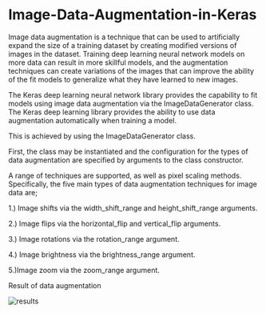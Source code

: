 # Image-Data-Augmentation-in-Keras
Image data augmentation is a technique that can be used to artificially expand the size of a training dataset by creating modified versions of images in the dataset.
Training deep learning neural network models on more data can result in more skillful models, and the augmentation techniques can create variations of the images that can improve the ability of the fit models to generalize what they have learned to new images.

The Keras deep learning neural network library provides the capability to fit models using image data augmentation via the ImageDataGenerator class.
The Keras deep learning library provides the ability to use data augmentation automatically when training a model.

This is achieved by using the ImageDataGenerator class.

First, the class may be instantiated and the configuration for the types of data augmentation are specified by arguments to the class constructor.

A range of techniques are supported, as well as pixel scaling methods. Specifically, the five main types of data augmentation techniques for image data are; 

1.) Image shifts via the width_shift_range and height_shift_range arguments.

2.) Image flips via the horizontal_flip and vertical_flip arguments.

3.)  Image rotations via the rotation_range argument.

4.) Image brightness via the brightness_range argument.

5.)Image zoom via the zoom_range argument.


Result of data augmentation

![results](https://user-images.githubusercontent.com/61402731/153237632-37c1fef3-f6d0-4302-a0db-0b9ad78fc119.PNG)
